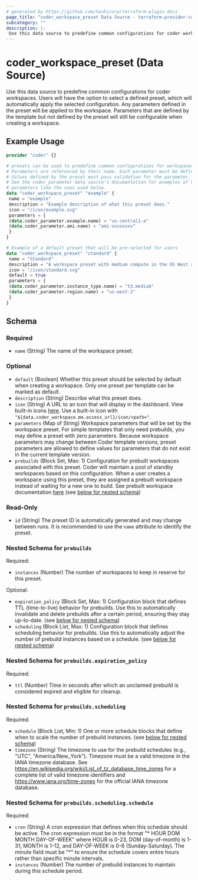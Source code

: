 ```yaml
---
# generated by https://github.com/hashicorp/terraform-plugin-docs
page_title: "coder_workspace_preset Data Source - terraform-provider-coder"
subcategory: ""
description: |-
 Use this data source to predefine common configurations for coder workspaces. Users will have the option to select a defined preset, which will automatically apply the selected configuration. Any parameters defined in the preset will be applied to the workspace. Parameters that are defined by the template but not defined by the preset will still be configurable when creating a workspace.
---
```


# coder_workspace_preset (Data Source)

Use this data source to predefine common configurations for coder workspaces. Users will have the option to select a defined preset, which will automatically apply the selected configuration. Any parameters defined in the preset will be applied to the workspace. Parameters that are defined by the template but not defined by the preset will still be configurable when creating a workspace.

## Example Usage

```terraform
provider "coder" {}

# presets can be used to predefine common configurations for workspaces
# Parameters are referenced by their name. Each parameter must be defined in the preset.
# Values defined by the preset must pass validation for the parameter.
# See the coder_parameter data source's documentation for examples of how to define
# parameters like the ones used below.
data "coder_workspace_preset" "example" {
 name = "example"
 description = "Example description of what this preset does."
 icon = "/icon/example.svg"
 parameters = {
 (data.coder_parameter.example.name) = "us-central1-a"
 (data.coder_parameter.ami.name) = "ami-xxxxxxxx"
 }
}

# Example of a default preset that will be pre-selected for users
data "coder_workspace_preset" "standard" {
 name = "Standard"
 description = "A workspace preset with medium compute in the US West region."
 icon = "/icon/standard.svg"
 default = true
 parameters = {
 (data.coder_parameter.instance_type.name) = "t3.medium"
 (data.coder_parameter.region.name) = "us-west-2"
 }
}
```

<!-- schema generated by tfplugindocs -->
## Schema

### Required

- `name` (String) The name of the workspace preset.

### Optional

- `default` (Boolean) Whether this preset should be selected by default when creating a workspace. Only one preset per template can be marked as default.
- `description` (String) Describe what this preset does.
- `icon` (String) A URL to an icon that will display in the dashboard. View built-in icons [here](https://github.com/coder/coder/tree/main/site/static/icon). Use a built-in icon with `"${data.coder_workspace.me.access_url}/icon/<path>"`.
- `parameters` (Map of String) Workspace parameters that will be set by the workspace preset. For simple templates that only need prebuilds, you may define a preset with zero parameters. Because workspace parameters may change between Coder template versions, preset parameters are allowed to define values for parameters that do not exist in the current template version.
- `prebuilds` (Block Set, Max: 1) Configuration for prebuilt workspaces associated with this preset. Coder will maintain a pool of standby workspaces based on this configuration. When a user creates a workspace using this preset, they are assigned a prebuilt workspace instead of waiting for a new one to build. See prebuilt workspace documentation [here](https://coder.com/docs/admin/templates/extending-templates/prebuilt-workspaces.md) (see [below for nested schema](#nestedblock--prebuilds))

### Read-Only

- `id` (String) The preset ID is automatically generated and may change between runs. It is recommended to use the `name` attribute to identify the preset.

<a id="nestedblock--prebuilds"></a>
### Nested Schema for `prebuilds`

Required:

- `instances` (Number) The number of workspaces to keep in reserve for this preset.

Optional:

- `expiration_policy` (Block Set, Max: 1) Configuration block that defines TTL (time-to-live) behavior for prebuilds. Use this to automatically invalidate and delete prebuilds after a certain period, ensuring they stay up-to-date. (see [below for nested schema](#nestedblock--prebuilds--expiration_policy))
- `scheduling` (Block List, Max: 1) Configuration block that defines scheduling behavior for prebuilds. Use this to automatically adjust the number of prebuild instances based on a schedule. (see [below for nested schema](#nestedblock--prebuilds--scheduling))

<a id="nestedblock--prebuilds--expiration_policy"></a>
### Nested Schema for `prebuilds.expiration_policy`

Required:

- `ttl` (Number) Time in seconds after which an unclaimed prebuild is considered expired and eligible for cleanup.


<a id="nestedblock--prebuilds--scheduling"></a>
### Nested Schema for `prebuilds.scheduling`

Required:

- `schedule` (Block List, Min: 1) One or more schedule blocks that define when to scale the number of prebuild instances. (see [below for nested schema](#nestedblock--prebuilds--scheduling--schedule))
- `timezone` (String) The timezone to use for the prebuild schedules (e.g., "UTC", "America/New_York"). 
Timezone must be a valid timezone in the IANA timezone database. 
See https://en.wikipedia.org/wiki/List_of_tz_database_time_zones for a complete list of valid timezone identifiers and https://www.iana.org/time-zones for the official IANA timezone database.

<a id="nestedblock--prebuilds--scheduling--schedule"></a>
### Nested Schema for `prebuilds.scheduling.schedule`

Required:

- `cron` (String) A cron expression that defines when this schedule should be active. The cron expression must be in the format "* HOUR DOM MONTH DAY-OF-WEEK" where HOUR is 0-23, DOM (day-of-month) is 1-31, MONTH is 1-12, and DAY-OF-WEEK is 0-6 (Sunday-Saturday). The minute field must be "*" to ensure the schedule covers entire hours rather than specific minute intervals.
- `instances` (Number) The number of prebuild instances to maintain during this schedule period.
